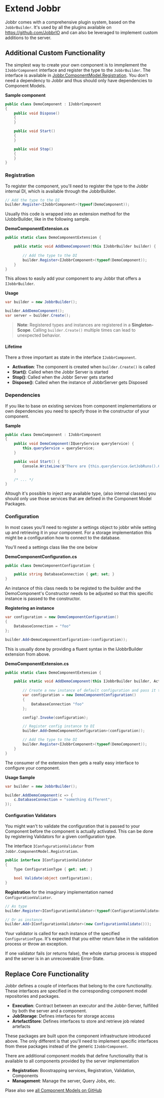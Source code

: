 # Extend Jobbr

Jobbr comes with a comprehensive plugin system, based on the `JobbrBuilder`. It's used by all the plugins available on https://github.com/JobbrIO and can also be leveraged to implement custom additions to the server.

## Additional Custom Functionality

The simplest way to create your own component is to immplement the `IJobbrComponent` interface and register the type to the `JobbrBuilder`. The interface is available in [Jobbr.ComponentModel.Registration](https://github.com/jobbrIO/jobbr-cm-registration). You don't need a dependency to Jobbr and thus should only have dependencies to Component Models.

**Sample component**
```c#
public class DemoComponent : IJobbrComponent
{
    public void Dispose()
    {
    }

    public void Start()
    {
    }

    public void Stop()
    {
    }
}
```

### Registration ###

To register the component, you'll need to register the type to the Jobbr internal DI, which is available through the JobbrBuilder.

```c#
// Add the type to the DI
builder.Register<IJobbrComponent>(typeof(DemoComponent));
```

Usually this code is wrapped into an extension method for the IJobbrBuilder, like in the following sample.

**DemoComponentExtension.cs**
```c#
public static class DemoComponentExtension {

    public static void AddDemoComponent(this IJobbrBuilder builder) {
        
        // Add the type to the DI
        builder.Register<IJobbrComponent>(typeof(DemoComponent));
    }
}

```

This allows to easily add your component to any Jobbr that offers a `IJobbrBuilder`.

**Usage**
```c#
var builder = new JobbrBuilder();

builder.AddDemoComponent();
var server = builder.Create();
```

> **Note**: Registered types and instances are registered in a **Singleton-Scope**. Calling `builder.Create()` multiple times can lead to unexpected behavior.

#### Lifetime

There a three important as state in the interface `IJobbrComponent`.

- **Activation**: The component is created when `builder.Create()` is called
- **Start()**: Called when the Jobbr Server is started
- **Stop()**: Called when the Jobbr Server gets started
- **Dispose()**: Called when the instance of JobbrServer gets Disposed

### Dependencies

If you like to base on existing services from component implementations or own dependencies you need to specify those in the constructor of your component. 

**Sample**
```c#
public class DemoComponent : IJobbrComponent
{
    public void DemoComponent(IQueryService queryService) {
        this.queryService = queryService;
    }

    public void Start() {
        Console.WriteLine($"There are {this.queryService.GetJobRuns().Count} jobruns in the system");
    }

    /* ... */
}
```

Altough it's possible to inject any available type, (also internal classes) you should only use those services that are defined in the Component Model Packages.

### Configuration

In most cases you'll need to register a settings object to jobbr while setting up and retrieving it in your component. For a storage implementation this might be a configuration how to connect to the database.

You'll need a settings class like the one below

**DemoComponentConfiguration.cs**
```c#
public class DemoComponentConfiguration {

    public string DatabaseConnection { get; set; }
}
```

An instance of this class needs to be registed to the builder and the DemoComponent's Constructor needs to be adjusted so that this specific instance is passed to the constructor.

**Registering an instance**
```c#
var configuration = new DemoComponentConfiguration()
{
    DatabaseConnection = "foo"
};

builder.Add<DemoComponentConfiguration>(configuration));
```

This is usually done by providing a fluent syntax in the IJobbrBuilder extension from above.

**DemoComponentExtension.cs**

```c#
public static class DemoComponentExtension {

    public static void AddDemoComponent(this IJobbrBuilder builder, Action<ForkedExecutionConfiguration> config) {
        
        // Create a new instance of default configuration and pass it to the caller
        var configuration = new DemoComponentConfiguration()
        {
            DatabaseConnection "foo"
        };

        config?.Invoke(configuration);

        // Register config instance to DI
        builder.Add<DemoComponentConfiguration>(configuration));

        // Add the type to the DI
        builder.Register<IJobbrComponent>(typeof(DemoComponent));
    }
}
```

The consumer of the extension then gets a really easy interface to configure your component.

**Usage Sample**
```c#
var builder = new JobbrBuilder();

builder.AddDemoComponent(c => {
    c.DatabaseConnection = "something different";
});
```

#### Configuration Validators

You might wan't to validate the configuration that is passed to your Component before the component is actually activated. This can be done by registering Validators for a given configuration type.

The interface `IConfugurationValidator` from `Jobbr.ComponentModel.Registration`.

```c#
public interface IConfigurationValidator
{
    Type ConfigurationType { get; set; }

    bool Validate(object configuration);
}
``` 

**Registration** for the imaginary implementation named `ConfigurationValiator`.

```c#
// As type
builder.Register<IConfigurationValidator>(typeof(ConfigurationValidator));

// Or as instance
builder.Add<IConfigurationValidator>(new ConfigurationValidato()));

```

Your validator is called for each instance of the specified `ConfigurationType`. It's expected that you either return false in the validation process or throw an exception.

If one validator fails (or returns false), the whole startup process is stopped and the server is in an unrecoverable Error-State.


## Replace Core Functionality

Jobbr defines a couple of interfaces that belong to the core functionality. These interfaces are specified in the corresponding component model repositories and packages.

- **Execution**: Contract between an executor and the Jobbr-Server, fulfilled by both the server and a component.
- **JobStorage**: Defines interfaces for storage access
- **ArtefactStore**: Defines interfaces to store and retrieve job related artefacts

These packages are built upon the component infrastructure introduced above. The only different is that you'll need to implement specific interfaces from these packages instead of the generic `IJobbrComponent`.

There are additional component models that define functionality that is available to all components provided by the server implementation
- **Registration**: Boostrapping services, Registration, Validation, Components
- **Management**: Manage the server, Query Jobs, etc.

Plase also see [all Component Models on GitHub](https://github.com/jobbrIO?q=cm)